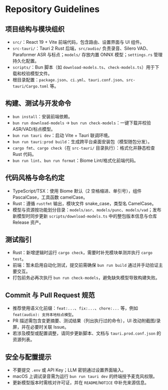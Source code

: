 # Repository Guidelines

## 项目结构与模块组织
- `src/`：React 19 + Vite 前端代码，包含路由、设置界面与 UI 组件。
- `src-tauri/`：Tauri 2 Rust 后端，`src/audio/` 负责录音、Silero VAD、Paraformer ASR 与标点；`models/` 存放内置 ONNX 模型；`settings.rs` 管理持久化配置。
- `scripts/`：Bun 脚本（如 `download-models.ts`、`check-models.ts`）用于下载和校验模型文件。
- 根目录配置：`package.json`、`ci.yml`、`tauri.conf.json`、`src-tauri/Cargo.toml` 等。

## 构建、测试与开发命令
- `bun install`：安装前端依赖。
- `bun run download-models` → `bun run check-models`：一键下载并校验 ASR/VAD/标点模型。
- `bun run tauri dev`：启动 Vite + Tauri 联调环境。
- `bun run tauri:prod build`：生成跨平台桌面安装包（模型随包分发）。
- `cargo fmt`、`cargo check`（在 `src-tauri/` 目录执行）：格式化并静态检查 Rust 代码。
- `bun run lint`、`bun run format`：Biome Lint/格式化前端代码。

## 代码风格与命名约定
- TypeScript/TSX：使用 Biome 默认（2 空格缩进、单引号），组件 PascalCase，工具函数 camelCase。
- Rust：遵循 `rustfmt` 输出，模块文件 snake_case，类型名 CamelCase。
- 模型与资源按功能划分目录：`models/asr`、`models/punc`、`models/vad`；发布新模型时同步更新 `scripts/download-models.ts` 中的整包版本信息与仓库 Release 资产。

## 测试指引
- Rust：新增逻辑时运行 `cargo check`，需要时补充模块单测并执行 `cargo test`。
- 前端：暂未启用自动化测试，提交前需确保 `bun run build` 通过并手动验证主要交互。
- 打包前务必再次执行 `bun run check-models`，避免缺失模型导致构建失败。

## Commit 与 Pull Request 规范
- 推荐使用语义化前缀：`feat:...`、`fix:...`、`chore:...` 等，例如 `feat(audio): 支持本地标点模型`。
- PR 描述需包含变更摘要、测试结果（列出执行过的命令），UI 改动附截图/录屏，并在必要时关联 Issue。
- 若涉及模型或配置调整，请同步更新脚本、文档与 `tauri.prod.conf.json` 的资源列表。

## 安全与配置提示
- 不要提交 `.env` 或 API Key；LLM 密钥通过设置界面输入。
- macOS 上调试录音需为运行 `bun run tauri dev` 的终端授予麦克风权限。
- 更新模型版本时需核对许可证，并在 `README`/`NOTICE` 中补充来源信息。
